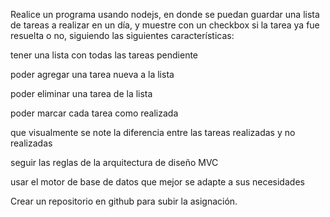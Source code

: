 Realice un programa usando nodejs, en donde se puedan guardar una lista de tareas a realizar en un día, y muestre con un checkbox si la tarea ya fue resuelta o no, siguiendo las siguientes características:

tener una lista con todas las tareas pendiente

poder agregar una tarea nueva a la lista

poder eliminar una tarea de la lista

poder marcar cada tarea como realizada

que visualmente se note la diferencia entre las tareas realizadas y no realizadas

seguir las reglas de la arquitectura de diseño MVC

usar el motor de base de datos que mejor se adapte a sus necesidades

Crear un repositorio en github para subir la asignación.
